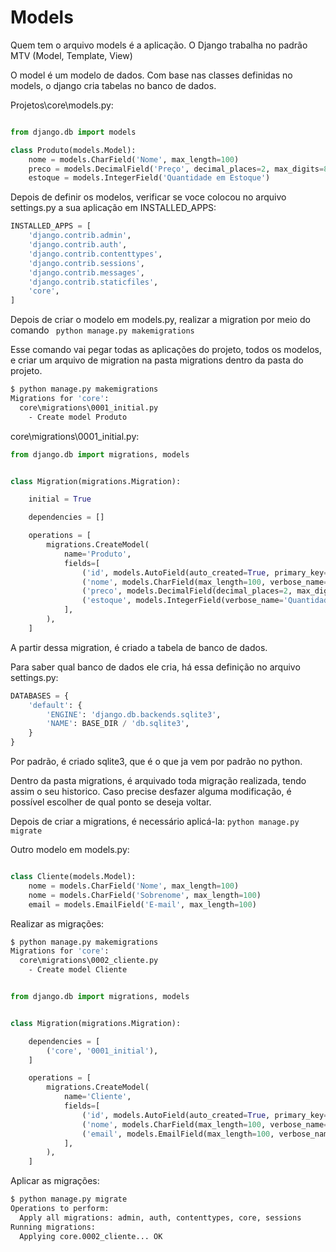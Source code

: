 # Models

Quem tem o arquivo models é a aplicação.
O Django trabalha no padrão MTV (Model, Template, View)

O model é um modelo de dados. Com base nas classes definidas no models,
o django cria tabelas no banco de dados.

Projetos\core\models.py:

```python

from django.db import models

class Produto(models.Model):
    nome = models.CharField('Nome', max_length=100)
    preco = models.DecimalField('Preço', decimal_places=2, max_digits=8)
    estoque = models.IntegerField('Quantidade em Estoque')


```

Depois de definir os modelos, verificar se voce colocou no arquivo
settings.py a sua aplicação em INSTALLED_APPS:

```python
INSTALLED_APPS = [
    'django.contrib.admin',
    'django.contrib.auth',
    'django.contrib.contenttypes',
    'django.contrib.sessions',
    'django.contrib.messages',
    'django.contrib.staticfiles',
    'core',
]
```

Depois de criar o modelo em models.py, realizar a migration por meio
do comando 
` python manage.py makemigrations`

Esse comando vai pegar todas as aplicações do projeto, todos os modelos, 
e criar um arquivo de migration na pasta migrations dentro da pasta do projeto.

```bash
$ python manage.py makemigrations
Migrations for 'core':
  core\migrations\0001_initial.py
    - Create model Produto
```

core\migrations\0001_initial.py:

```python
from django.db import migrations, models


class Migration(migrations.Migration):

    initial = True

    dependencies = []

    operations = [
        migrations.CreateModel(
            name='Produto',
            fields=[
                ('id', models.AutoField(auto_created=True, primary_key=True, serialize=False, verbose_name='ID')),
                ('nome', models.CharField(max_length=100, verbose_name='Nome')),
                ('preco', models.DecimalField(decimal_places=2, max_digits=8, verbose_name='Preço')),
                ('estoque', models.IntegerField(verbose_name='Quantidade em Estoque')),
            ],
        ),
    ]

```

A partir dessa migration, é criado a tabela de banco de dados.

Para saber qual banco de dados ele cria, há essa definição no arquivo settings.py:

```python
DATABASES = {
    'default': {
        'ENGINE': 'django.db.backends.sqlite3',
        'NAME': BASE_DIR / 'db.sqlite3',
    }
}
```

Por padrão, é criado sqlite3, que é o que ja vem por padrão no python.

Dentro da pasta migrations, é arquivado toda migração realizada, tendo assim o seu
historico. Caso precise desfazer alguma modificação, é possível escolher de qual ponto
se deseja voltar.

Depois de criar a migrations, é necessário aplicá-la:
`python manage.py migrate`

Outro modelo em models.py:

```python

class Cliente(models.Model):
    nome = models.CharField('Nome', max_length=100)
    nome = models.CharField('Sobrenome', max_length=100)
    email = models.EmailField('E-mail', max_length=100)

```

Realizar as migrações:

```bash
$ python manage.py makemigrations
Migrations for 'core':
  core\migrations\0002_cliente.py
    - Create model Cliente
```

```python

from django.db import migrations, models


class Migration(migrations.Migration):

    dependencies = [
        ('core', '0001_initial'),
    ]

    operations = [
        migrations.CreateModel(
            name='Cliente',
            fields=[
                ('id', models.AutoField(auto_created=True, primary_key=True, serialize=False, verbose_name='ID')),
                ('nome', models.CharField(max_length=100, verbose_name='Sobrenome')),
                ('email', models.EmailField(max_length=100, verbose_name='E-mail')),
            ],
        ),
    ]

```

Aplicar as migrações:

```bash
$ python manage.py migrate
Operations to perform:
  Apply all migrations: admin, auth, contenttypes, core, sessions
Running migrations:
  Applying core.0002_cliente... OK
```
